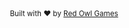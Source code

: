 <div align="center">
  <sub> Built with ❤︎ by 
  <a href="https://redowlgames.com/">Red Owl Games</a>
  </sub>
</div>
